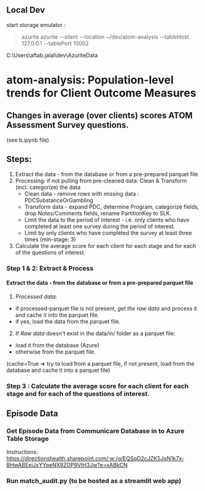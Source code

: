 
## Local Dev
 start storage emulator : 
 > azurite
 > azurite --silent --location ~/dev/atom-analysis --tableHost 127.0.0.1 --tablePort 10002

C:\Users\aftab.jalal\dev\AzuriteData


# atom-analysis: Population-level trends for Client Outcome Measures

## Changes in average (over clients) scores ATOM Assessment Survey questions.

(see b.ipynb file)

## Steps:

1. Extract the data - from the database or from a pre-prepared parquet file
2. Processing: if not pulling from pre-cleaned data: Clean & Transform (incl. categorize) the data
    - Clean data - remove rows with missing data : PDCSubstanceOrGambling
    - Transform data - expand PDC, determine Program, categorize fields, drop Notes/Comments fields, rename PartitionKey to SLK.
    - Limit the data to the period of interest - i.e. only clients who have completed at least one survey during the period of interest.
    - Limit by only clients who have completed the survey at least three times (min-stage: 3)
5. Calculate the average score for each client for each stage and for each of the questions of interest.




### Step 1 & 2: Extract & Process

#### Extract the data - from the database or from a pre-prepared parquet file

1. *Processed data*:
  - if processed-parquet file is not present, *get the raw data* and process it and cache it into the parquet file.
  - if yes, load the data from the parquet file.
  
2. If *Raw data* doesn't exist in the data/in/ folder as a parquet file:
  - load it from the database (Azure)
  - otherwise from the parquet file.
 
 (cache=True => try to load from a parquet file, if not present, load from the database and cache it into a parquet file)



 ### Step 3 : Calculate the average score for each client for each stage and for each of the questions of interest.



 ## Episode Data

 ### Get Episode Data from Communicare Database in to Azure Table Storage
  *Instructions*:
   https://directionshealth.sharepoint.com/:w:/g/EQSqD2cJZK5JqN1k7x-BHwABEeiJxYYpeNX8ZOP9VIH3Jw?e=xABkCN

 ### Run match_audit.py (to be hosted as a streamlit web app)


  
